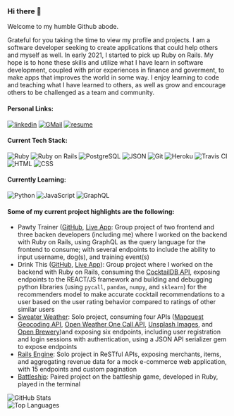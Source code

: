 ### Hi there 👋

Welcome to my humble Github abode.

Grateful for you taking the time to view my profile and projects. I am a software developer seeking to create applications that could help others and myself as well. In early 2021, I started to pick up Ruby on Rails. My hope is to hone these skills and utilize what I have learn in software development, coupled with prior experiences in finance and goverment, to make apps that improves the world in some way. I enjoy learning to code and teaching what I have learned to others, as well as grow and encourage others to be challenged as a team and community.

#### Personal Links:
<section display="inline-block">
 <a href="https://www.linkedin.com/in/markcyen/"><img alt="linkedin" src="https://img.shields.io/badge/LinkedIn-0077B5?style=for-the-badge&logo=linkedin&logoColor=white"/></a>
 <a href="mailto:markcyen@gmail.com"><img alt="GMail" src="https://img.shields.io/badge/Gmail-D14836?style=for-the-badge&logo=gmail&logoColor=white" /></a>
 <a href="https://docs.google.com/document/d/13F4DDxhoBTXrZLcT3ZRWVTBKQalHbPaULNbmyaPTPjI/edit"><img alt="resume" src="https://img.shields.io/badge/-Resume-f2c236.svg?style=for-the-badge&colorB=0078D4" /></a>
</section>

#### Current Tech Stack:
<section display="inline-block">
 <a><img alt="Ruby" src="https://img.shields.io/badge/Ruby-CC342D?style=for-the-badge&logo=ruby&logoColor=white"/></a>
 <a><img alt="Ruby on Rails" src="https://img.shields.io/badge/Ruby_on_Rails-CC0000?style=for-the-badge&logo=ruby-on-rails&logoColor=white" /></a>
 <a><img alt="PostgreSQL" src="https://img.shields.io/badge/PostgreSQL-316192?style=for-the-badge&logo=postgresql&logoColor=white" /></a>
 <a><img alt="JSON" src="https://img.shields.io/badge/json-5E5C5C?style=for-the-badge&logo=json&logoColor=white" /></a>
 <a><img alt="Git" src="https://img.shields.io/badge/Git-F05032?style=for-the-badge&logo=git&logoColor=white" /></a>
 <a><img alt="Heroku" src="https://img.shields.io/badge/Heroku-430098?style=for-the-badge&logo=heroku&logoColor=white" /></a>
 <a><img alt="Travis CI" src="https://img.shields.io/badge/travis_CI-3EAAAF?style=for-the-badge&logo=travisci&logoColor=white" /></a>
 <a><img alt="HTML" src="https://img.shields.io/badge/HTML-239120?style=for-the-badge&logo=html5&logoColor=white" /></a>
 <a><img alt="CSS" src="https://img.shields.io/badge/CSS-239120?&style=for-the-badge&logo=css3&logoColor=white" /></a>
</section>

#### Currently Learning:
<section display="inline-block">
 <a><img alt="Python" src="https://img.shields.io/badge/Python-3776AB?style=for-the-badge&logo=python&logoColor=white"/></a>
 <a><img alt="JavaScript" src="https://img.shields.io/badge/JavaScript-323330?style=for-the-badge&logo=javascript&logoColor=F7DF1E" /></a>
 <a><img alt="GraphQL" src="https://img.shields.io/badge/GraphQl-E10098?style=for-the-badge&logo=graphql&logoColor=white" /></a>
</section>

#### Some of my current project highlights are the following:
 - Pawty Trainer ([GitHub](https://github.com/Pawty-Trainer), [Live App](https://pawty-trainer.github.io/pawty-trainer/#/): Group project of two frontend and three backen developers (including me) where I worked on the backend with Ruby on Rails, using GraphQL as the query language for the frontend to consume; with several endpoints to include the ability to input username, dog(s), and training event(s)
 - Drink This ([GitHub](https://github.com/drink-this), [Live App](https://drink-this-frontend.herokuapp.com/)): Group project where I worked on the backend with Ruby on Rails, consuming the [CocktailDB API](https://www.thecocktaildb.com/api.php), exposing endpoints to the REACT/JS framework and building and debugging python libraries (using `pycall`, `pandas`, `numpy`, and `sklearn`) for the recommenders model to make accurate cocktail recommendations to a user based on the user rating behavior compared to ratings of other similar users
 - [Sweater Weather](https://github.com/markcyen/sweater-weather): Solo project, consuming four APIs ([Mapquest Geocoding API](https://developer.mapquest.com/documentation/geocoding-api/), [Open Weather One Call API](https://openweathermap.org/api/one-call-api), [Unsplash Images](https://unsplash.com/developers), and [Open Brewery](https://www.openbrewerydb.org/))and exposing six endpoints, including user registration and login sessions with authentication, using a JSON API serializer gem to expose endpoints
 - [Rails Engine](https://github.com/markcyen/rails-engine): Solo project in ReSTful APIs, exposing merchants, items, and aggregating revenue data for a mock e-commerce web application, with 15 endpoints and custom pagination
 - [Battleship](https://github.com/markcyen/Battleship): Paired project on the battleship game, developed in Ruby, played in the terminal

![GitHub Stats](https://github-readme-stats.vercel.app/api?username=markcyen&show_icons=true&theme=tokyonight)  
![Top Languages](https://github-readme-stats.vercel.app/api/top-langs/?username=markcyen&layout=compact&theme=tokyonight)

<!-- <a href="https://github.com/markcyen/github-readme-stats">
  <img align="center" src="https://github-readme-stats.vercel.app/api/pin/?username=markcyen&repo=github-readme-stats" />
</a>
<a href="https://github.com/markcyen/convoychat">
  <img align="center" src="https://github-readme-stats.vercel.app/api/pin/?username=markcyen&repo=convoychat" />
</a> -->

<!-- [![willianrod's wakatime stats](https://github-readme-stats.vercel.app/api/wakatime?username=willianrod)](https://github.com/markcyen/github-readme-stats) -->

<!--
**markcyen/markcyen** is a ✨ _special_ ✨ repository because its `README.md` (this file) appears on your GitHub profile.

Here are some ideas to get you started:

- 🔭 I’m currently working on ...
- 🌱 I’m currently learning ...
- 👯 I’m looking to collaborate on ...
- 🤔 I’m looking for help with ...
- 💬 Ask me about ...
- 📫 How to reach me: ...
- 😄 Pronouns: ...
- ⚡ Fun fact: ...
-->

